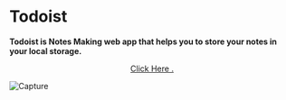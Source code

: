 # Todoist 
<b>Todoist is Notes Making web app that helps you to store your notes in your local storage.</b>
<p align="center"><a href="https://ayushluthra2001.github.io/Todoist/">Click Here .</a></p>

![Capture](https://user-images.githubusercontent.com/71180629/204087812-87b6f059-7dbe-41d8-b18e-bbbcfa4ed32c.PNG)
